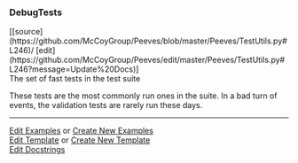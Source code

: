 ### <a id="Peeves.TestUtils.DebugTests">DebugTests</a> 
<div class="docs-source-link" markdown="1">
[[source](https://github.com/McCoyGroup/Peeves/blob/master/Peeves/TestUtils.py#L246)/
[edit](https://github.com/McCoyGroup/Peeves/edit/master/Peeves/TestUtils.py#L246?message=Update%20Docs)]
</div>
The set of fast tests in the test suite

<div markdown="1" class="alert alert-danger">

These tests are the most commonly run ones in the suite. 
In a bad turn of events, the validation tests are rarely run these days.

</div>










---

[Edit Examples](https://github.com/McCoyGroup/Peeves/edit/gh-pages/ci/examples/Peeves/TestUtils/DebugTests.md) or 
[Create New Examples](https://github.com/McCoyGroup/Peeves/new/gh-pages/?filename=ci/examples/Peeves/TestUtils/DebugTests.md) <br/>
[Edit Template](https://github.com/McCoyGroup/Peeves/edit/gh-pages/ci/docs/Peeves/TestUtils/DebugTests.md) or 
[Create New Template](https://github.com/McCoyGroup/Peeves/new/gh-pages/?filename=ci/docs/templates/Peeves/TestUtils/DebugTests.md) <br/>
[Edit Docstrings](https://github.com/McCoyGroup/Peeves/edit/master/Peeves/TestUtils.py#L246?message=Update%20Docs)